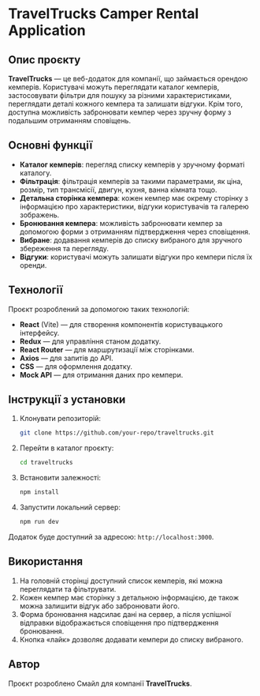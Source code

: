 # TravelTrucks Camper Rental Application

## Опис проєкту

**TravelTrucks** — це веб-додаток для компанії, що займається орендою кемперів. Користувачі можуть переглядати каталог кемперів, застосовувати фільтри для пошуку за різними характеристиками, переглядати деталі кожного кемпера та залишати відгуки. Крім того, доступна можливість забронювати кемпер через зручну форму з подальшим отриманням сповіщень.

## Основні функції

- **Каталог кемперів**: перегляд списку кемперів у зручному форматі каталогу.
- **Фільтрація**: фільтрація кемперів за такими параметрами, як ціна, розмір, тип трансмісії, двигун, кухня, ванна кімната тощо.
- **Детальна сторінка кемпера**: кожен кемпер має окрему сторінку з інформацією про характеристики, відгуки користувачів та галерею зображень.
- **Бронювання кемпера**: можливість забронювати кемпер за допомогою форми з отриманням підтвердження через сповіщення.
- **Вибране**: додавання кемперів до списку вибраного для зручного збереження та перегляду.
- **Відгуки**: користувачі можуть залишати відгуки про кемпери після їх оренди.

## Технології

Проєкт розроблений за допомогою таких технологій:

- **React** (Vite) — для створення компонентів користувацького інтерфейсу.
- **Redux** — для управління станом додатку.
- **React Router** — для маршрутизації між сторінками.
- **Axios** — для запитів до API.
- **CSS** — для оформлення додатку.
- **Mock API** — для отримання даних про кемпери.

## Інструкції з установки

1. Клонувати репозиторій:
    ```bash
    git clone https://github.com/your-repo/traveltrucks.git
    ```

2. Перейти в каталог проєкту:
    ```bash
    cd traveltrucks
    ```

3. Встановити залежності:
    ```bash
    npm install
    ```

4. Запустити локальний сервер:
    ```bash
    npm run dev
    ```

Додаток буде доступний за адресою: `http://localhost:3000`.

## Використання

1. На головній сторінці доступний список кемперів, які можна переглядати та фільтрувати.
2. Кожен кемпер має сторінку з детальною інформацією, де також можна залишити відгук або забронювати його.
3. Форма бронювання надсилає дані на сервер, а після успішної відправки відображається сповіщення про підтвердження бронювання.
4. Кнопка «лайк» дозволяє додавати кемпери до списку вибраного.

## Автор

Проєкт розроблено Смайл для компанії **TravelTrucks**.


